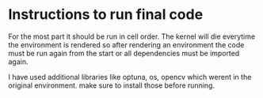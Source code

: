 # Instructions to run final code

For the most part it should be run in cell order. The kernel will die everytime the environment is rendered so after rendering an environment the code must be run again from the start or all dependencies must be imported again.


I have used additional libraries like optuna, os, opencv which werent in the original environment.
make sure to install those before running.
